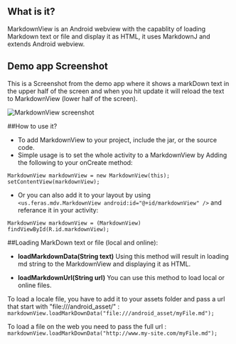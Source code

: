 ## What is it?
MarkdownView is an Android webview with the capablity of loading Markdown text or file and display it as HTML, it uses MarkdownJ and extends Android webview. 

## Demo app Screenshot
This is a Screenshot from the demo app where it shows a markDown text in the upper half of the screen and when you hit update
it will reload the text to MarkdownView (lower half of the screen).

![MarkdownView screenshot](http://i.imgur.com/fNiSS.png)

##How to use it? 

- To add MarkdownView to your project, include the jar, or the source code. 
- Simple usage is to set the whole activity to a MarkdownView by Adding the following to your onCreate method:

`MarkdownView markdownView = new MarkdownView(this);`
`setContentView(markdownView);`
 
- Or you can also add it to your layout by using `<us.feras.mdv.MarkdownView android:id="@+id/markdownView" />` 
and referance it in your activity:  

`MarkdownView markdownView = (MarkdownView) findViewById(R.id.markdownView);`

##Loading MarkDown text or file (local and online): 

- **loadMarkdownData(String text)**
Using this method will result in loading md string to the MarkdownView and displaying it as HTML. 

 
- **loadMarkdownUrl(String url)**
You can use this method to load local or online files. 

To load a locale file, you have to add it to your assets folder and pass a url that start with "file:///android_asset/" : 
`markdownView.loadMarkDownData("file:///android_asset/myFile.md");`   

To load a file on the web you need to pass the full url :                                                                 
`markdownView.loadMarkDownData("http://www.my-site.com/myFile.md");`
